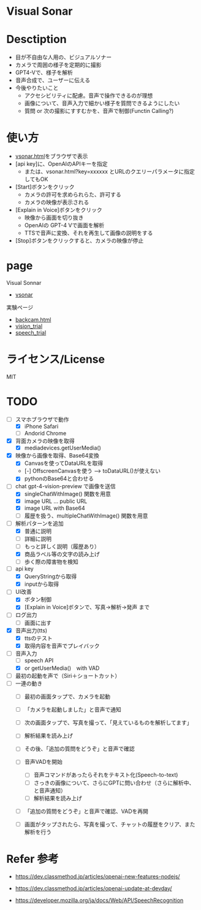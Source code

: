# Visual Sonar

# Desctiption

- 目が不自由な人用の、ビジュアルソナー
- カメラで周囲の様子を定期的に撮影
- GPT4-Vで、様子を解析
- 音声合成で、ユーザーに伝える
- 今後やりたいこと
  - アクセシビリティに配慮。音声で操作できるのが理想
  - 画像について、音声入力で細かい様子を質問できるようにしたい
  - 質問 or 次の撮影にすすむかを、音声で制御(Functin Calling?)

# 使い方

- [vsonar.html](https://mganeko.github.io/visual_sonar/vsonar.html)をブラウザで表示
- [api key]に、OpenAIのAPIキーを指定
  - または、vsonar.html?key=xxxxxx とURLのクエリーパラメータに指定してもOK
- [Start]ボタンをクリック
  - カメラの許可を求められらた、許可する
  - カメラの映像が表示される
- [Explain in Voice]ボタンをクリック
  - 映像から画面を切り抜き
  - OpenAIの GPT-4 Vで画面を解析
  - TTSで音声に変換、それを再生して画像の説明をする
- [Stop]ボタンをクリックすると、カメラの映像が停止

# page

Visual Sonnar

- [vsonar](vsonar.html)

実験ページ

- [backcam.html](backcam.html)
- [vision_trial](vision_trial.html)
- [speech_trial](speech_trial.html)

# ライセンス/License

MIT

# TODO

- [ ] スマホブラウザで動作
  - [x] iPhone Safari
  - [ ] Andorid Chrome
- [x] 背面カメラの映像を取得
  - [x] mediadevices.getUserMedia()
- [x] 映像から画像を取得、Base64変換
  - [x] Canvasを使ってDataURLを取得
  - [-] OffscreenCanvasを使う --> toDataURL()が使えない
  - [x] pythonのBase64と合わせる
- [ ] chat gpt-4-vision-preview で画像を送信
  - [x] singleChatWithImage() 関数を用意
  - [x] image URL ... public URL
  - [x] image URL with Base64
  - [ ] 履歴を扱う、multipleChatWithImage() 関数を用意
- [ ] 解析パターンを追加
  - [x] 普通に説明
  - [ ] 詳細に説明
  - [ ] もっと詳しく説明（履歴あり）
  - [x] 商品ラベル等の文字の読み上げ
  - [ ] 歩く際の障害物を検知
- [ ] api key
  - [x] QueryStringから取得
  - [x] inputから取得
- [ ] UI改善
  - [x] ボタン制御
  - [x] [Explain in Voice]ボタンで、写真->解析->発声 まで
- [ ] ログ出力
  - [ ] 画面に出す  
- [x] 音声出力(tts)
  - [x] ttsのテスト
  - [x] 取得内容を音声でプレイバック
- [ ] 音声入力
  - [ ] speech API
  - [x] or getUserMedia()　with VAD
- [ ] 最初の起動を声で（Siri＋ショートカット）
- [ ] 一連の動き
  - [ ] 最初の画面タップで、カメラを起動
  - [ ] 「カメラを起動しました」と音声で通知
  - [ ] 次の画面タップで、写真を撮って、「見えているものを解析してます」
  - [ ] 解析結果を読み上げ
  - [ ] その後、「追加の質問をどうぞ」と音声で確認
  - [ ] 音声VADを開始
    - [ ] 音声コマンドがあったらそれをテキスト化(Speech-to-text)
    - [ ] さっきの画像について、さらにGPTに問い合わせ（さらに解析中、と音声通知）
    - [ ] 解析結果を読み上げ
  - [ ] 「追加の質問をどうぞ」と音声で確認、VADを再開
  - [ ] 画面がタップされたら、写真を撮って、チャットの履歴をクリア、また解析を行う
  

# Refer 参考

- https://dev.classmethod.jp/articles/openai-new-features-nodejs/
- https://dev.classmethod.jp/articles/openai-update-at-devday/

- https://developer.mozilla.org/ja/docs/Web/API/SpeechRecognition

